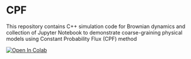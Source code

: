 # CPF

This repository contains C++ simulation code for Brownian dynamics and collection of Jupyter Notebook to demonstrate coarse-graining physical models using Constant Probability Flux (CPF) method


[![Open In Colab](https://colab.research.google.com/assets/colab-badge.svg)](https://colab.research.google.com/github/ktaletsk/CPF/blob/master/CPF_1D_toy.ipynb)
